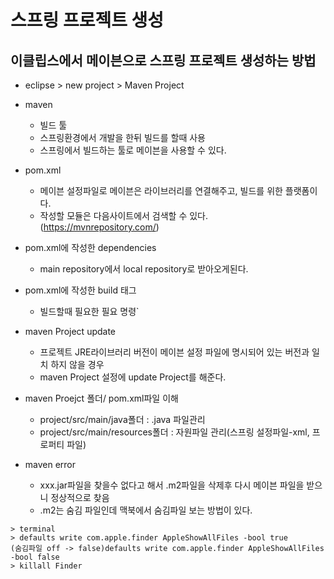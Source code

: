 

# 스프링 프로젝트 생성

## 이클립스에서 메이븐으로 스프링 프로젝트 생성하는 방법
* eclipse > new project > Maven Project 

* maven 
  - 빌드 툴
  - 스프링환경에서 개발을 한뒤 빌드를 할때 사용
  - 스프링에서 빌드하는 툴로 메이븐을 사용할 수 있다.

* pom.xml 
  - 메이븐 설정파일로 메이븐은 라이브러리를 연결해주고, 빌드를 위한 플랫폼이다.
  - 작성할 모듈은 다음사이트에서 검색할 수 있다.(https://mvnrepository.com/)

* pom.xml에 작성한 dependencies
  - main repository에서 local repository로 받아오게된다.

* pom.xml에 작성한 build 태그
  - 빌드할때 필요한 필요 명령`

* maven Project update
  - 프로젝트 JRE라이브러리 버전이 메이븐 설정 파일에 명시되어 있는 버전과 일치 하지 않을 경우  
  - maven Project 설정에 update Project를 해준다.

* maven Proejct 폴더/ pom.xml파일 이해
  - project/src/main/java폴더 : .java 파일관리
  - project/src/main/resources폴더 : 자원파일 관리(스프링 설정파일-xml, 프로퍼티 파일)

* maven error
  - xxx.jar파일을 찾을수 없다고 해서 .m2파일을 삭제후 다시 메이븐 파일을 받으니 정상적으로 찾음
  - .m2는 숨김 파일인데 맥북에서 숨김파일 보는 방법이 있다.  
```
> terminal   
> defaults write com.apple.finder AppleShowAllFiles -bool true    
(숨김파일 off -> false)defaults write com.apple.finder AppleShowAllFiles -bool false
> killall Finder
```



